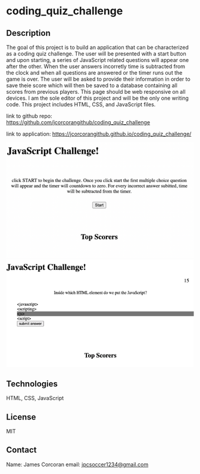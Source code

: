 # coding_quiz_challenge

## Description
The goal of this project is to build an application that can be characterized as a coding quiz challenge. The user will be presented with a start button and upon starting, a series of JavaScript related questions will appear one after the other. When the user answers incorretly time is subtracted from the clock and when all questions are answered or the timer runs out the game is over. The user will be asked to provide their information in order to save theie score which will then be saved to a database containing all scores from previous players. This page should be web responsive on all devices. I am the sole editor of this project and will be the only one writing code. This project includes HTML, CSS, and JavaScript files.

link to github repo:
https://github.com/jcorcorangithub/coding_quiz_challenge

link to application:
https://jcorcorangithub.github.io/coding_quiz_challenge/

![alt text](screenshot.png)
![alt text](screenshot1.png)

## Technologies
HTML, CSS, JavaScript

## License
MIT

## Contact
Name: James Corcoran
email: jpcsoccer1234@gmail.com